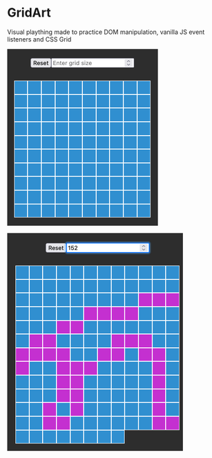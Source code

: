 # GridArt

Visual plaything made to practice DOM manipulation, vanilla JS event listeners and CSS Grid

![Default](https://github.com/djpadron/GridArt/blob/main/samples/screen1.png?raw=true)

![Larger Grid and Moused over](https://github.com/djpadron/GridArt/blob/main/samples/screen2.png?raw=true)
